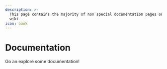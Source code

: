 ```yaml
---
description: >-
  This page contains the majority of non special documentation pages on this
  wiki
icon: book
---
```


# Documentation

Go an explore some documentation!
